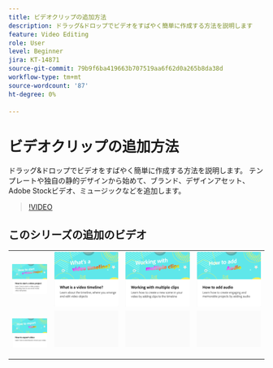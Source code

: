 ```yaml
---
title: ビデオクリップの追加方法
description: ドラッグ&ドロップでビデオをすばやく簡単に作成する方法を説明します
feature: Video Editing
role: User
level: Beginner
jira: KT-14871
source-git-commit: 79b9f6ba419663b707519aa6f62d0a265b8da38d
workflow-type: tm+mt
source-wordcount: '87'
ht-degree: 0%

---
```


# ビデオクリップの追加方法

ドラッグ&amp;ドロップでビデオをすばやく簡単に作成する方法を説明します。 テンプレートや独自の静的デザインから始めて、ブランド、デザインアセット、Adobe Stockビデオ、ミュージックなどを追加します。

>[!VIDEO](https://video.tv.adobe.com/v/3427071?quality=12&learn=on&hidetitle=true)

## このシリーズの追加のビデオ

<table style="table-layout:fixed">
<tr>
   <td>
         <a href="start-video.md">
            <img alt="ビデオプロジェクトの開始方法" src="assets/start-video.png" />
         </a>
   </td>
   <td>
         <a href="video-timeline.md">
            <img alt="ビデオタイムラインとは何ですか？" src="assets/video-timeline.png" />
         </a>
   </td>
   <td>
         <a href="multiple-clips.md">
            <img alt="複数のクリップの操作" src="assets/multiple-clips.png" />
         </a>
   </td>
   <td>
         <a href="add-audio-video.md">
            <img alt="オーディオを追加する方法" src="assets/add-audio-video.png" />
         </a>
   </td>
</tr>
<tr>
    <td>
         <a href="export-video.md">
            <img alt="ビデオを書き出す方法" src="assets/export-video.png" />
         </a>
   </td>
   <td>
    <img alt="スペーサー" src="../assets/Gray_thumbnail.png" />
    <div>
    <br>
   </td>
   <td>
    <img alt="スペーサー" src="../assets/Gray_thumbnail.png" />
    <div>
    <br>
   </td>
   <td>
    <img alt="スペーサー" src="../assets/Gray_thumbnail.png" />
    <div>
    <br>
   </td>
</tr>
</table>